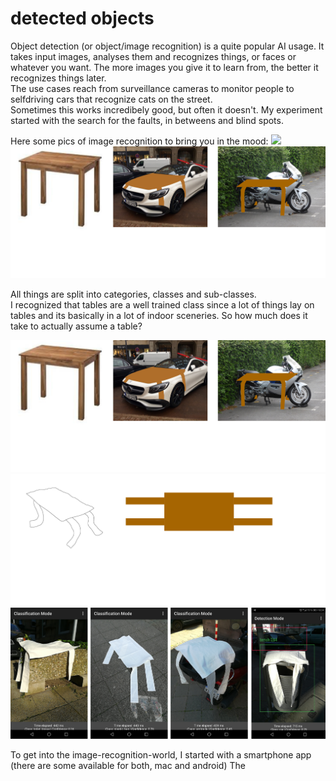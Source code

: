 # detected objects

Object detection (or object/image recognition) is a quite popular AI usage. It takes input images, analyses them and recognizes things, or faces or whatever you want. The more images you give it to learn from, the better it recognizes things later.  
The use cases reach from surveillance cameras to monitor people to selfdriving cars that recognize cats on the street.  
Sometimes this works incredibely good, but often it doesn't. My experiment started with the search for the faults, in betweens and blind spots.

Here some pics of image recognition to bring you in the mood:
![](https://pyimagesearch.com/wp-content/uploads/2018/11/yolo_dl4cv.jpg)
![](img/table-1.jpg)

All things are split into categories, classes and sub-classes.  
I recognized that tables are a well trained class since a lot of things lay on tables and its basically in a lot of indoor sceneries.
So how much does it take to actually assume a table? 

![](img/table-1.jpg)
![](img/table-2.jpg)
![](img/table-3.jpg)


To get into the image-recognition-world, I started with a smartphone app (there are some available for both, mac and android) 
The 
